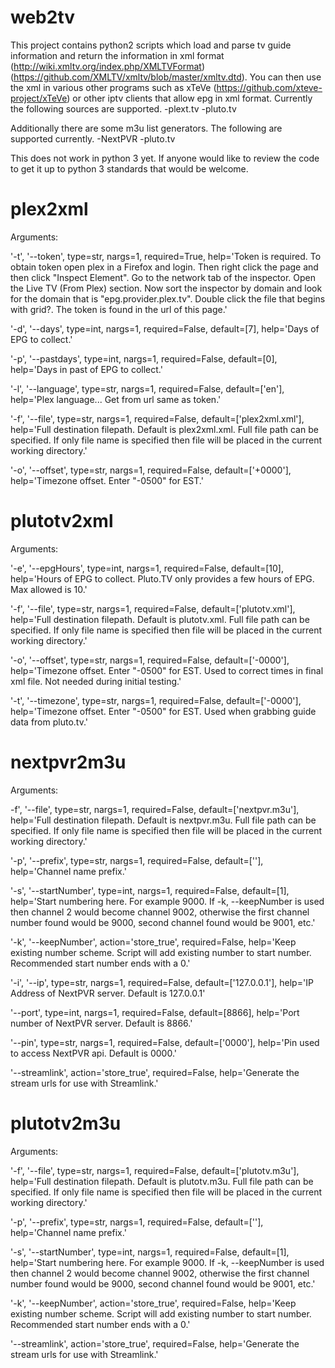 # web2tv
This project contains python2 scripts which load and parse tv guide information and return the information in xml format (http://wiki.xmltv.org/index.php/XMLTVFormat) (https://github.com/XMLTV/xmltv/blob/master/xmltv.dtd). You can then use the xml in various other programs such as xTeVe (https://github.com/xteve-project/xTeVe) or other iptv clients that allow epg in xml format. Currently the following sources are supported.
-plext.tv
-pluto.tv

Additionally there are some m3u list generators. The following are supported currently.
-NextPVR
-pluto.tv

This does not work in python 3 yet. If anyone would like to review the code to get it up to python 3 standards that would be welcome.

# plex2xml
Arguments:

'-t', '--token', type=str, nargs=1, required=True, help='Token is required. To obtain token open plex in a Firefox and login. Then right click the page and then click "Inspect Element". Go to the network tab of the inspector. Open the Live TV (From Plex) section. Now sort the inspector by domain and look for the domain that is "epg.provider.plex.tv". Double click the file that begins with grid?. The token is found in the url of this page.'

'-d', '--days', type=int, nargs=1, required=False, default=[7], help='Days of EPG to collect.'

'-p', '--pastdays', type=int, nargs=1, required=False, default=[0], help='Days in past of EPG to collect.'

'-l', '--language', type=str, nargs=1, required=False, default=['en'], help='Plex language... Get from url same as token.'

'-f', '--file', type=str, nargs=1, required=False, default=['plex2xml.xml'], help='Full destination filepath. Default is plex2xml.xml. Full file path can be specified. If only file name is specified then file will be placed in the current working directory.'

'-o', '--offset', type=str, nargs=1, required=False, default=['+0000'], help='Timezone offset. Enter "-0500" for EST.'

# plutotv2xml
Arguments:

'-e', '--epgHours', type=int, nargs=1, required=False, default=[10], help='Hours of EPG to collect. Pluto.TV only provides a few hours of EPG. Max allowed is 10.'

'-f', '--file', type=str, nargs=1, required=False, default=['plutotv.xml'], help='Full destination filepath. Default is plutotv.xml. Full file path can be specified. If only file name is specified then file will be placed in the current working directory.'

'-o', '--offset', type=str, nargs=1, required=False, default=['-0000'], help='Timezone offset. Enter "-0500" for EST. Used to correct times in final xml file. Not needed during initial testing.'

'-t', '--timezone', type=str, nargs=1, required=False, default=['-0000'], help='Timezone offset. Enter "-0500" for EST. Used when grabbing guide data from pluto.tv.'

# nextpvr2m3u
Arguments:

-f', '--file', type=str, nargs=1, required=False, default=['nextpvr.m3u'], help='Full destination filepath. Default is nextpvr.m3u. Full file path can be specified. If only file name is specified then file will be placed in the current working directory.'

'-p', '--prefix', type=str, nargs=1, required=False, default=[''], help='Channel name prefix.'

'-s', '--startNumber', type=int, nargs=1, required=False, default=[1], help='Start numbering here. For example 9000. If -k, --keepNumber is used then channel 2 would become channel 9002, otherwise the first channel number found would be 9000, second channel found would be 9001, etc.'

'-k', '--keepNumber', action='store_true', required=False, help='Keep existing number scheme. Script will add existing number to start number. Recommended start number ends with a 0.'

'-i', '--ip', type=str, nargs=1, required=False, default=['127.0.0.1'], help='IP Address of NextPVR server. Default is 127.0.0.1'

'--port', type=int, nargs=1, required=False, default=[8866], help='Port number of NextPVR server. Default is 8866.'

'--pin', type=str, nargs=1, required=False, default=['0000'], help='Pin used to access NextPVR api. Default is 0000.'

'--streamlink', action='store_true', required=False, help='Generate the stream urls for use with Streamlink.'

# plutotv2m3u
Arguments:

'-f', '--file', type=str, nargs=1, required=False, default=['plutotv.m3u'], help='Full destination filepath. Default is plutotv.m3u. Full file path can be specified. If only file name is specified then file will be placed in the current working directory.'

'-p', '--prefix', type=str, nargs=1, required=False, default=[''], help='Channel name prefix.'

'-s', '--startNumber', type=int, nargs=1, required=False, default=[1], help='Start numbering here. For example 9000. If -k, --keepNumber is used then channel 2 would become channel 9002, otherwise the first channel number found would be 9000, second channel found would be 9001, etc.'

'-k', '--keepNumber', action='store_true', required=False, help='Keep existing number scheme. Script will add existing number to start number. Recommended start number ends with a 0.'

'--streamlink', action='store_true', required=False, help='Generate the stream urls for use with Streamlink.'

